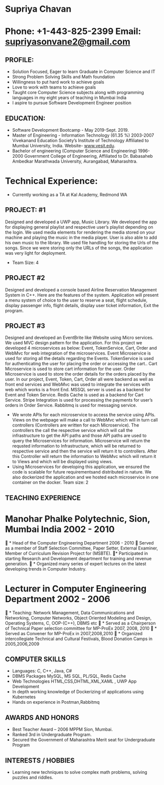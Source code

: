 # Supriya Chavan
# Phone: +1-443-825-2399                                    Email: supriyasonvane2@gmail.com

## PROFILE:
* Solution Focused, Eager to learn Graduate in Computer Science and IT
* Strong Problem Solving Skills and Math foundation
* Willingness to put hard work to achieve goals
* Love to work with teams to achieve goals
* Taught core Computer Science subjects along with programming languages in my eight years of
teaching in Mumbai India
* I aspire to pursue Software Development Engineer position

## EDUCATION:
* Software Development Bootcamp - May 2019-Sept. 2019.
* Master of Engineering - Information Technology (61.35 %) 2003-2007 Vivekanand Education Society’s
Institute of Technology Affiliated to Mumbai University, India. Website- www.vesit.edu.
* Bachelor of engineering (Computer Science and Engineering) 1996-2000 Government College of
Engineering, Affiliated to Dr. Babasaheb Ambedkar Marathwada University, Aurangabad, Maharashtra. 
# Technical Experience:
* Currently working as a TA at Kal Academy, Redmond WA 

## PROJECT: #1
Designed and developed a UWP app, Music Library. We developed the app for displaying
general playlist and respective user’s playlist depending on the login. We used media elements for
rendering the media stored on your machine and playing the music in the media player. User is also able
to add his own music to the library. We used file handling for storing the Urls of the songs. Since we
were storing only the URLs of the songs, the application was very light for deployment.
* Team Size: 4

## PROJECT  #2 
Designed and developed a console based Airline Reservation Management System in C++. Here
are the features of the system. Application will present a menu system of choice to the user to reserve a
seat, flight schedule, display passenger info, flight details, display user ticket information, Exit the
program.

## PROJECT #3

Designed and developed an EventBrite like Website using Micro services. We used MVC design
pattern for the application. For this project we developed 4 microservices as below:
Event, TokenService, Cart, Order and WebMvc for web integration of the microservices. Event
Microservice is used for storing all the details regarding the Events. TokenService is used for
authenticating the user for placing the order or accessing the cart.. Cart Microservice is used to store
cart information for the user. Order Microservice is used to store the order details for the orders placed
by the user. In our project, Event, Token, Cart, Order all were backend as well as front end services and
WebMvc was used to integrate the services with web which works is a front End. MSSQL server is used
as a backend for Event and Token Service. Redis Cache is used as a backend for Cart Service. Stripe 
Integration is used for processing the payments for user’s orders in Order Service. Rabbitmq is used for
messaging service.
* We wrote APIs for each microservice to access the service using APIs. Views on the webpage will
make a call to WebMvc which will in turn call controllers (Controllers are written for each Microservice).
The controllers the call the respective service which will call the infrastructure to get the API paths and
those API paths are used to query the Microservices for information. Microservice will return the
requsted information to Infrastructure, which will be returned to respective service and then the service
will return it to controllers. After this Controller will return the information to WebMvc which will return
it to Views and which will be displayed using views.
* Using Microservices for developing this application, we ensured the code is scalable for future
requirementsand distributed in nature. We also dockerized the application and we hosted each
microservice in one container on the docker. 
Team size: 2
## TEACHING EXPERIENCE
# Manohar Phalke Polytechnic, Sion, Mumbai India 2002 - 2010
 * Head of the Computer Engineering Department 2006 - 2010
 Served as a member of Staff Selection Committee, Paper Setter, External Examiner, Member of
 Curriculum Revision Project for (MSBTE).
* Participated in starting Research and Development department for training and revenue
generation.
 * Organized many series of expert lectures on the latest developing trends in Computer Industry. 
# Lecturer in Computer Engineering Department 2002 - 2006
 * Teaching: Network Management, Data Communications and Networking, Computer Networks,
Object Oriented Modeling and Design, Operating Systems, C, OOP-(C++), DBMS etc
 * Served as a Chairperson of Technical Paper selection committee for MP-ProEx 2007, 2008, 2010
 * Served as Convener for MP-ProEx in 2007,2008,2010
 * Organized intercollegiate Technical and Cultural Festivals, Blood Donation Camps in
2005,2006,2009
## COMPUTER SKILLS
 * Languages: C, C++, Java, C#
 * DBMS Packages MySQL, MS SQL, PL/SQL, Redis Cache 
 * Web Technologies HTML,CSS,DHTML,XML,XAML , UWP App Development
 * In depth working knowledge of Dockerizing of applications using Kubernetes
 * Hands on experience in Postman,Rabbitmq
## AWARDS AND HONORS
* Best Teacher Award – 2006 MPPM Sion, Mumbai.  
* Ranked 3rd in Undergraduate Program. 
* Secured the Government of Maharashtra Merit seat for Undergraduate Program 
## INTERESTS / HOBBIES
* Learning new techniques to solve complex math problems, solving puzzles and riddles.





